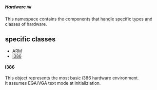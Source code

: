 ##### Hardware `HW`

This namespace contains the components that handle specific types and classes of hardware.

## specific classes

* [ARM](./ARM/)
* [I386](./I386/)

#### i386

This object represents the most basic i386 hardware environment.  
It assumes EGA/VGA text mode at initializiation. 